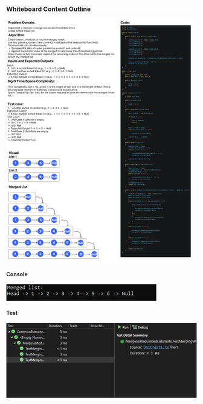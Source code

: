 ### Whiteboard Content Outline
![WhiteBored](whiteborad.png)

#### Console
![Console](console.PNG)

#### Test
![Test](Test.PNG)
